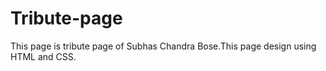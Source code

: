 # Tribute-page
This page is tribute page of Subhas Chandra Bose.This page design using HTML and CSS.
